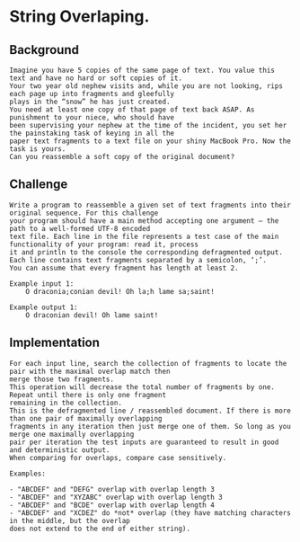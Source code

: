 # String Overlaping.

## Background

	Imagine you have 5 copies of the same page of text. You value this text and have no hard or soft copies of it. 
	Your two year old nephew visits and, while you are not looking, rips each page up into fragments and gleefully 
	plays in the “snow” he has just created.
	You need at least one copy of that page of text back ASAP. As punishment to your niece, who should have 
	been supervising your nephew at the time of the incident, you set her the painstaking task of keying in all the 
	paper text fragments to a text file on your shiny MacBook Pro. Now the task is yours. 
	Can you reassemble a soft copy of the original document?

## Challenge

	Write a program to reassemble a given set of text fragments into their original sequence. For this challenge 
	your program should have a main method accepting one argument – the path to a well-formed UTF-8 encoded 
	text file. Each line in the file represents a test case of the main functionality of your program: read it, process 
	it and println to the console the corresponding defragmented output.
	Each line contains text fragments separated by a semicolon, ‘;’. 
	You can assume that every fragment has length at least 2.

	Example input 1:
		O draconia;conian devil! Oh la;h lame sa;saint!

	Example output 1:
		O draconian devil! Oh lame saint!

## Implementation

	For each input line, search the collection of fragments to locate the pair with the maximal overlap match then 
	merge those two fragments. 
	This operation will decrease the total number of fragments by one. Repeat until there is only one fragment 
	remaining in the collection. 
	This is the defragmented line / reassembled document. If there is more than one pair of maximally overlapping 
	fragments in any iteration then just merge one of them. So long as you merge one maximally overlapping 
	pair per iteration the test inputs are guaranteed to result in good and deterministic output.
	When comparing for overlaps, compare case sensitively.

	Examples:

	- "ABCDEF" and "DEFG" overlap with overlap length 3
	- "ABCDEF" and "XYZABC" overlap with overlap length 3
	- "ABCDEF" and "BCDE" overlap with overlap length 4
	- "ABCDEF" and "XCDEZ" do *not* overlap (they have matching characters in the middle, but the overlap 
	does not extend to the end of either string).

